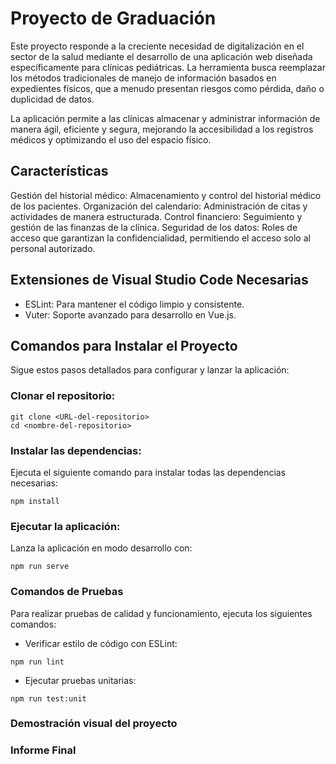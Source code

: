 # Proyecto de Graduación

Este proyecto responde a la creciente necesidad de digitalización en el sector de la salud mediante el desarrollo de una aplicación web diseñada específicamente para clínicas pediátricas. La herramienta busca reemplazar los métodos tradicionales de manejo de información basados en expedientes físicos, que a menudo presentan riesgos como pérdida, daño o duplicidad de datos.

La aplicación permite a las clínicas almacenar y administrar información de manera ágil, eficiente y segura, mejorando la accesibilidad a los registros médicos y optimizando el uso del espacio físico.

## Características
Gestión del historial médico: Almacenamiento y control del historial médico de los pacientes.
Organización del calendario: Administración de citas y actividades de manera estructurada.
Control financiero: Seguimiento y gestión de las finanzas de la clínica.
Seguridad de los datos: Roles de acceso que garantizan la confidencialidad, permitiendo el acceso solo al personal autorizado.

## Extensiones de Visual Studio Code Necesarias
- ESLint: Para mantener el código limpio y consistente.
- Vuter: Soporte avanzado para desarrollo en Vue.js.

## Comandos para Instalar el Proyecto
Sigue estos pasos detallados para configurar y lanzar la aplicación:
### Clonar el repositorio:
```
git clone <URL-del-repositorio>
cd <nombre-del-repositorio>
```

### Instalar las dependencias:
Ejecuta el siguiente comando para instalar todas las dependencias necesarias:

```
npm install
```
### Ejecutar la aplicación:
Lanza la aplicación en modo desarrollo con:
```
npm run serve
```

### Comandos de Pruebas
Para realizar pruebas de calidad y funcionamiento, ejecuta los siguientes comandos:

- Verificar estilo de código con ESLint:
```
npm run lint
```

- Ejecutar pruebas unitarias:
```
npm run test:unit
```

### Demostración visual del proyecto

### Informe Final
